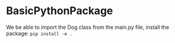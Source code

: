 # BasicPythonPackage

We be able to import the Dog class from the main.py file, install the package:
`pip install -e .`
